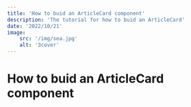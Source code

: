```yaml
---
title: 'How to buid an ArticleCard component'
description: 'The tutorial for how to buid an ArticleCard'
date: '2022/10/21'
image:
    src: '/img/sea.jpg'
    alt: '3cover'
---
```


# How to buid an ArticleCard component

